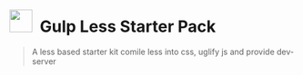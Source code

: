 <p>
    <h1><img height="40" src="https://raw.githubusercontent.com/gulpjs/artwork/master/gulp-2x.png">&nbsp;&nbsp;Gulp Less Starter Pack
   </h1>
</p>

> A less based starter kit comile less into css, uglify js and provide dev-server 